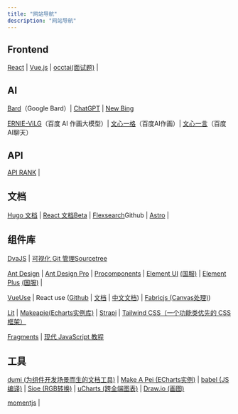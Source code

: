 ```yaml
---
title: "网站导航"
description: "网站导航"
---
```


## Frontend

[React](https://react.dev/) | [Vue.js](https://vuejs.org/) | [occtai(面试题)](https://blog.occtai.com/2022/06/12/%E9%9D%A2%E8%AF%95%E9%A2%98/) | 



## AI

[Bard](https://bard.google.com/)（Google Bard）| [ChatGPT](https://chat.openai.com/chat) | [New Bing](https://www.bing.com/search?q=Bing+AI&showconv=1&showconv=1)

[ERNIE-ViLG](https://wenxin.baidu.com/ernie-vilg)（百度 AI 作画大模型）| [文心一格](https://yige.baidu.com/creation)（百度AI作画）| [文心一言](https://yiyan.baidu.com/)（百度AI聊天）



## API

[API RANK](https://apirank.dev/) | 



## 文档

[Hugo 文档](https://gohugo.io/documentation/) | [React 文档Beta](https://beta.reactjs.org/learn) | [Flexsearch](https://github.com/nextapps-de/flexsearch)Github | [Astro](https://astro.build/) |



## 组件库

[DvaJS](https://dvajs.com/) | [可视化 Git 管理Sourcetree](https://www.sourcetreeapp.com/)

[Ant Design](https://ant.design/) | [Ant Design Pro](https://pro.ant.design/) | [Procomponents](https://procomponents.ant.design/) | [Element UI](https://element.eleme.io/) [(国服)](https://element.eleme.cn/) | [Element Plus](https://element-plus.org/) [(国服)](https://element-plus.gitee.io/) |

[VueUse](https://vueuse.org/) | React use ([Github](https://github.com/streamich/react-use) | [文档](https://streamich.github.io/react-use/) | [中文文档](http://blog.zenghongtu.com/react-use-chinese)) | [Fabricjs (Canvas处理)](http://fabricjs.com/))

[Lit](https://lit.dev/docs/) | [Makeapie(Echarts实例库)](https://www.makeapie.com/explore.html) | [Strapi](https://strapi.io/) | [Tailwind CSS（一个功能类优先的 CSS 框架）](https://www.tailwindcss.cn/)

[Fragments](https://zh-hans.reactjs.org/docs/fragments.html) | [现代 JavaScript 教程](https://zh.javascript.info/)



## 工具

[dumi (为组件开发场景而生的文档工具)](https://d.umijs.org) | [Make A Pei (ECharts实例)](https://www.makeapie.com) | [babel (JS编译)](https://babel.dev) | [Sioe (RGB转换)](https://www.sioe.cn/yingyong/yanse-rgb-16/) | [uCharts (跨全端图表)](http://ucharts.cn) | [Draw.io (画图)](https://draw.io)

 [momentjs](http://momentjs.cn/docs/#/displaying/format/) |